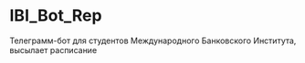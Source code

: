 # IBI_Bot_Rep
Телеграмм-бот для студентов Международного Банковского Института, высылает расписание
